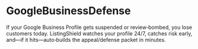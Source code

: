 # GoogleBusinessDefense
If your Google Business Profile gets suspended or review‑bombed, you lose customers today. ListingShield watches your profile 24/7, catches risk early, and—if it hits—auto‑builds the appeal/defense packet in minutes.
